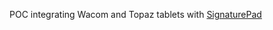 POC integrating Wacom and Topaz tablets with [SignaturePad](https://github.com/sproctor/signaturepad)
